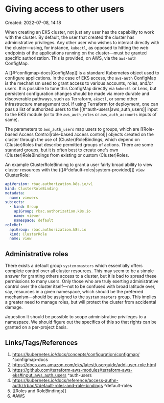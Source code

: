 # Giving access to other users
Created: 2022-07-08, 14:18

When creating an EKS cluster, not just any user has the capability to work with the cluster.  By default, the user that created the cluster has administrative privileges.  Any other user who wishes to interact directly with the cluster—using, for instance, `kubectl`, as opposed to hitting the web endpoints of the applications running on the cluster—must be granted specific authorization.  This is provided, on AWS, via the `aws-auth` ConfigMap.

A [[#^configmap-docs|ConfigMap]] is a standard Kubernetes object used to configure applications.  In the case of EKS access, the `aws-auth` ConfigMap is the mechanism used to grant access to various accounts, roles, and/or users.  It is possible to tune this ConfigMap directly via `kubectl` or Lens, but persistent configuration changes should be made via more durable and discoverable pathways, such as Terraform, `eksctl`, or some other infrastructure management tool.  If using Terraform for deployment, one can pass a list of authorized users to the [[#^auth-users|aws_auth_users]] input to the EKS module (or to the `aws_auth_roles` or `aws_auth_accounts` inputs of same).

The parameters to `aws_auth_users` map users to groups, which are [[Role-based Access Control|role-based access control]] objects created on the cluster through the use of (Cluster)RoleBindings, which depend on (Cluster)Roles that describe permitted groups of actions.  There are some standard groups, but it is often best to create one's own (Cluster)RoleBindings from existing or custom (Cluster)Roles.

An example ClusterRoleBinding to grant a user fairly broad ability to view cluster resources with the ([[#^default-roles|system-provided]]) `view` ClusterRole:
```yaml
apiVersion: rbac.authorization.k8s.io/v1
kind: ClusterRoleBinding
metadata:
  name: viewers
subjects:
  - kind: Group
    apiGroup: rbac.authorization.k8s.io
    name: viewer
    namespace: default
roleRef:
  apiGroup: rbac.authorization.k8s.io
  kind: ClusterRole
  name: view
```

## Administrative roles
There exists a default group `system:masters` which essentially offers complete control over all cluster resources.  This may seem to be a simple answer for granting others access to a cluster, but it is bad to spread these permissions to many users.  Only those who are truly exerting administrative control over the cluster itself—not to be confused with broad latitude over, say, resources in a given namespace, which should be the preferred mechanism—should be assigned to the `system:masters` group.  This implies a greater need to manage roles, but will protect the cluster from accidental damage.

#question It should be possible to scope administrative privileges to a namespace.  We should figure out the specifics of this so that rights can be granted on a per-project basis.

## Links/Tags/References
1. https://kubernetes.io/docs/concepts/configuration/configmap/ ^configmap-docs
2. https://docs.aws.amazon.com/eks/latest/userguide/add-user-role.html
3. https://github.com/terraform-aws-modules/terraform-aws-eks#input_aws_auth_users ^auth-users
4. https://kubernetes.io/docs/reference/access-authn-authz/rbac/#default-roles-and-role-bindings ^default-roles
5. [[Roles and RoleBindings]]
6. #AWS 